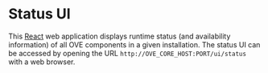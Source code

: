 # Status UI

This [React](https://reactjs.org/) web application displays runtime status (and availability information) of all OVE components in a given installation. The status UI can be accessed by opening the URL `http://OVE_CORE_HOST:PORT/ui/status` with a web browser.
